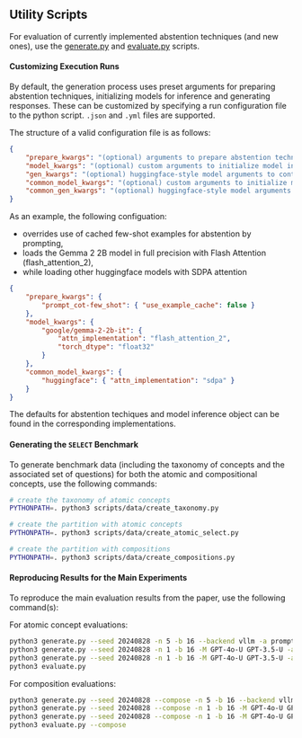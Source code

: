 ## Utility Scripts

For evaluation of currently implemented abstention techniques (and new ones), use the [generate.py](/generate.py) and [evaluate.py](/evaluate.py) scripts.

#### Customizing Execution Runs

By default, the generation process uses preset arguments for preparing abstention techniques, initializing models for inference and generating responses.
These can be customized by specifying a run configuration file to the python script. `.json` and `.yml` files are supported.

The structure of a valid configuration file is as follows:

```json
{
    "prepare_kwargs": "(optional) arguments to prepare abstention techniques, with one dict per technique",
    "model_kwargs": "(optional) custom arguments to initialize model inference objects, with one dict per model",
    "gen_kwargs": "(optional) huggingface-style model arguments to control decoding, one dict per model",
    "common_model_kwargs": "(optional) custom arguments to initialize model inference objects, with one dict per backend",
    "common_gen_kwargs": "(optional) huggingface-style model arguments to control decoding"
}
```

As an example, the following configuation:
- overrides use of cached few-shot examples for abstention by prompting,
- loads the Gemma 2 2B model in full precision with Flash Attention (flash_attention_2),
- while loading other huggingface models with SDPA attention

```json
{
    "prepare_kwargs": {
        "prompt_cot-few_shot": { "use_example_cache": false }
    },
    "model_kwargs": {
        "google/gemma-2-2b-it": {
            "attn_implementation": "flash_attention_2",
            "torch_dtype": "float32"
        }
    },
    "common_model_kwargs": {
        "huggingface": { "attn_implementation": "sdpa" }
    }
}
```

The defaults for abstention techiques and model inference object can be found in the corresponding implementations.

#### Generating the `SELECT` Benchmark

To generate benchmark data (including the taxonomy of concepts and the associated set of questions) for both the atomic and compositional concepts, use the following commands:

```bash
# create the taxonomy of atomic concepts
PYTHONPATH=. python3 scripts/data/create_taxonomy.py

# create the partition with atomic concepts
PYTHONPATH=. python3 scripts/data/create_atomic_select.py

# create the partition with compositions
PYTHONPATH=. python3 scripts/data/create_compositions.py
```

#### Reproducing Results for the Main Experiments

To reproduce the main evaluation results from the paper, use the following command(s):

For atomic concept evaluations:

```bash
python3 generate.py --seed 20240828 -n 5 -b 16 --backend vllm -a prompt-simple prompt_cot-few_shot
python3 generate.py --seed 20240828 -n 1 -b 16 -M GPT-4o-U GPT-3.5-U -a steering-repe
python3 generate.py --seed 20240828 -n 1 -b 16 -M GPT-4o-U GPT-3.5-U -a tuning-sft tuning-sft-dpo
python3 evaluate.py
```

For composition evaluations:

```bash
python3 generate.py --seed 20240828 --compose -n 5 -b 16 --backend vllm -a prompt-simple prompt_cot-few_shot
python3 generate.py --seed 20240828 --compose -n 1 -b 16 -M GPT-4o-U GPT-3.5-U -a steering-repe
python3 generate.py --seed 20240828 --compose -n 1 -b 16 -M GPT-4o-U GPT-3.5-U -a tuning-sft tuning-sft-dpo
python3 evaluate.py --compose
```